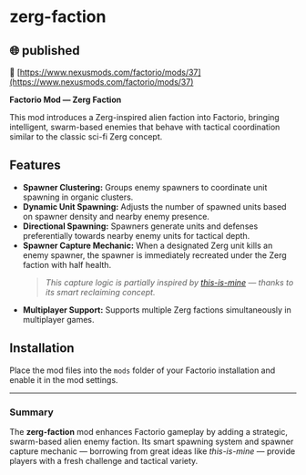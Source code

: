 # zerg-faction

## 🌐 published 
🔗 [https://www.nexusmods.com/factorio/mods/37](https://www.nexusmods.com/factorio/mods/37)

**Factorio Mod — Zerg Faction**

This mod introduces a Zerg-inspired alien faction into Factorio, bringing intelligent, swarm-based enemies that behave with tactical coordination similar to the classic sci-fi Zerg concept.

## Features

- **Spawner Clustering:** Groups enemy spawners to coordinate unit spawning in organic clusters.  
- **Dynamic Unit Spawning:** Adjusts the number of spawned units based on spawner density and nearby enemy presence.  
- **Directional Spawning:** Spawners generate units and defenses preferentially towards nearby enemy units for tactical depth.  
- **Spawner Capture Mechanic:** When a designated Zerg unit kills an enemy spawner, the spawner is immediately recreated under the Zerg faction with half health.  
  > *This capture logic is partially inspired by [this-is-mine](https://mods.factorio.com/mod/this-is-mine) — thanks to its smart reclaiming concept.*  
- **Multiplayer Support:** Supports multiple Zerg factions simultaneously in multiplayer games.

## Installation

Place the mod files into the `mods` folder of your Factorio installation and enable it in the mod settings.

---

### Summary

The **zerg-faction** mod enhances Factorio gameplay by adding a strategic, swarm-based alien enemy faction. Its smart spawning system and spawner capture mechanic — borrowing from great ideas like *this-is-mine* — provide players with a fresh challenge and tactical variety.

